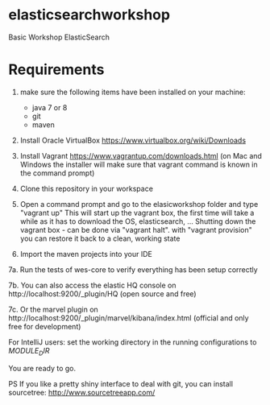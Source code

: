# elasticsearchworkshop
Basic Workshop ElasticSearch


# Requirements #

1. make sure the following items have been installed on your machine:
   - java 7 or 8
   - git
   - maven
   
2. Install Oracle VirtualBox
  https://www.virtualbox.org/wiki/Downloads

3. Install Vagrant
   https://www.vagrantup.com/downloads.html
  (on Mac and Windows the installer will make sure that vagrant command is known in the command prompt)

4. Clone this repository in your workspace

5. Open a command prompt and go to the elasicworkshop folder and type "vagrant up"
   This will start up the vagrant box, the first time will take a while as it has to download the OS, elasticsearch, ...
   Shutting down the vagrant box - can be done via "vagrant halt".
   with "vagrant provision" you can restore it back to a clean, working state

6. Import the maven projects into your IDE

7a. Run the tests of wes-core to verify everything has been setup correctly 

7b. You can also access the elastic HQ console on http://localhost:9200/_plugin/HQ (open source and free)

7c. Or the marvel plugin on http://localhost:9200/_plugin/marvel/kibana/index.html (official and only free for development)


For IntelliJ users: set the working directory in the running configurations to  $MODULE_DIR$



You are ready to go.

PS
If you like a pretty shiny interface to deal with git, you can install sourcetree: http://www.sourcetreeapp.com/
